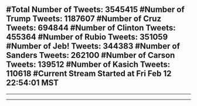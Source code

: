 #Total Number of Tweets: 3545415 
#Number of Trump Tweets: 1187607
#Number of Cruz Tweets: 694844
#Number of Clinton Tweets: 455364
#Number of Rubio Tweets: 351059
#Number of Jeb! Tweets: 344383
#Number of Sanders Tweets: 262100
#Number of Carson Tweets: 139512
#Number of Kasich Tweets: 110618
#Current Stream Started at Fri Feb 12 22:54:01 MST
---
---
---
